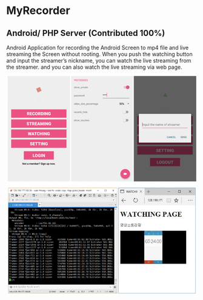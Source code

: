 # MyRecorder
## Android/ PHP Server (Contributed 100%)
Android Application for recording the Android Screen to mp4 file and live streaming the Screen without rooting. When you push the watching button and input the streamer’s nickname, you can watch the live streaming from the streamer. and you can also watch the live streaming via web page.

![Alt text](res/myrecorder.png)
